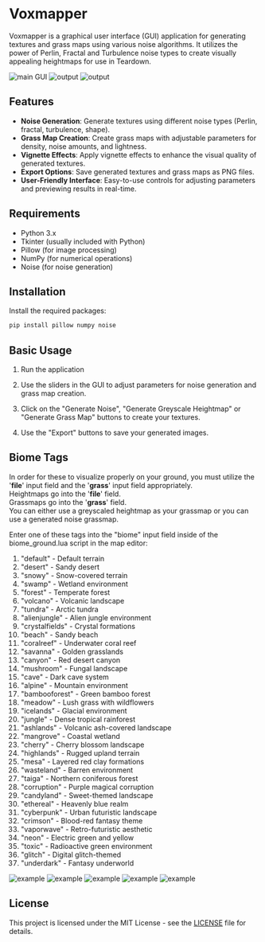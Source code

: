 # Voxmapper

Voxmapper is a graphical user interface (GUI) application for generating textures and grass maps using various noise algorithms. It utilizes the power of Perlin, Fractal and Turbulence noise types to create visually appealing heightmaps for use in Teardown.

![main GUI](https://cdn.nostrcheck.me/46025249f65d47dddb0f17d93eb8b0a32d97fe3189c6684bbd33136a0a7e0424/580dbb6f88cb9da44cd863dcd0c887427d95b4d96dab2a0baa57547519bf383e.webp)
![output](https://cdn.nostrcheck.me/46025249f65d47dddb0f17d93eb8b0a32d97fe3189c6684bbd33136a0a7e0424/6c74d2920207b6e6fe8c132e5a4ea677df227bd965815ac3d5886f458718c7a5.webp)
![output](https://cdn.nostrcheck.me/46025249f65d47dddb0f17d93eb8b0a32d97fe3189c6684bbd33136a0a7e0424/1235a154e0c3ef80d52821b39ea3d86e3b677cdf291fee2f040457058989905a.webp)


## Features

- **Noise Generation**: Generate textures using different noise types (Perlin, fractal, turbulence, shape).
- **Grass Map Creation**: Create grass maps with adjustable parameters for density, noise amounts, and lightness.
- **Vignette Effects**: Apply vignette effects to enhance the visual quality of generated textures.
- **Export Options**: Save generated textures and grass maps as PNG files.
- **User-Friendly Interface**: Easy-to-use controls for adjusting parameters and previewing results in real-time.


## Requirements

- Python 3.x
- Tkinter (usually included with Python)
- Pillow (for image processing)
- NumPy (for numerical operations)
- Noise (for noise generation)


## Installation

   Install the required packages:
   ```bash
   pip install pillow numpy noise
   ```


## Basic Usage

1. Run the application

2. Use the sliders in the GUI to adjust parameters for noise generation and grass map creation.

3. Click on the "Generate Noise", "Generate Greyscale Heightmap" or "Generate Grass Map" buttons to create your textures.

4. Use the "Export" buttons to save your generated images.


## Biome Tags

In order for these to visualize properly on your ground, you must utilize the '**file**' input field and the '**grass**' input field appropriately.  
Heightmaps go into the '**file**' field.  
Grassmaps go into the '**grass**' field.  
You can either use a greyscaled heightmap as your grassmap or you can use a generated noise grassmap.  

Enter one of these tags into the "biome" input field inside of the biome_ground.lua script in the map editor:

1. "default" - Default terrain
2. "desert" - Sandy desert
3. "snowy" - Snow-covered terrain
4. "swamp" - Wetland environment
5. "forest" - Temperate forest
6. "volcano" - Volcanic landscape
7. "tundra" - Arctic tundra
8. "alienjungle" - Alien jungle environment
9. "crystalfields" - Crystal formations
10. "beach" - Sandy beach
11. "coralreef" - Underwater coral reef
12. "savanna" - Golden grasslands
13. "canyon" - Red desert canyon
14. "mushroom" - Fungal landscape
15. "cave" - Dark cave system
16. "alpine" - Mountain environment
17. "bambooforest" - Green bamboo forest
18. "meadow" - Lush grass with wildflowers
19. "icelands" - Glacial environment
20. "jungle" - Dense tropical rainforest
21. "ashlands" - Volcanic ash-covered landscape
22. "mangrove" - Coastal wetland
23. "cherry" - Cherry blossom landscape
24. "highlands" - Rugged upland terrain
25. "mesa" - Layered red clay formations
26. "wasteland" - Barren environment
27. "taiga" - Northern coniferous forest
28. "corruption" - Purple magical corruption
29. "candyland" - Sweet-themed landscape
30. "ethereal" - Heavenly blue realm
31. "cyberpunk" - Urban futuristic landscape
32. "crimson" - Blood-red fantasy theme
33. "vaporwave" - Retro-futuristic aesthetic
34. "neon" - Electric green and yellow
35. "toxic" - Radioactive green environment
36. "glitch" - Digital glitch-themed
37. "underdark" - Fantasy underworld


![example](https://cdn.nostrcheck.me/46025249f65d47dddb0f17d93eb8b0a32d97fe3189c6684bbd33136a0a7e0424/0e9fe22a53cc4f5059416fa5c67fbe967fe5ebbded59f545f28a511cda0b5a92.webp)
![example](https://cdn.nostrcheck.me/46025249f65d47dddb0f17d93eb8b0a32d97fe3189c6684bbd33136a0a7e0424/fc79ba0da9c5f0dad5f102e1216acef272848857982b13f79453c56164cfce16.webp)
![example](https://cdn.nostrcheck.me/46025249f65d47dddb0f17d93eb8b0a32d97fe3189c6684bbd33136a0a7e0424/db9ba265ca2c326442fdccfbfbe20b879c86973028ffed2c6f916708c77e67f0.webp)
![example](https://cdn.nostrcheck.me/46025249f65d47dddb0f17d93eb8b0a32d97fe3189c6684bbd33136a0a7e0424/2f5f696c954ea77e0c9d77be871a53e3afbade37c1d7188cff5127b622c39c7c.webp)
![example](https://cdn.nostrcheck.me/46025249f65d47dddb0f17d93eb8b0a32d97fe3189c6684bbd33136a0a7e0424/03d1827c9f4e7911647b5ccc52f052c3181f53d8b79c9559b3f8efbba5512df4.webp)


## License

This project is licensed under the MIT License - see the [LICENSE](LICENSE) file for details.

